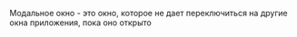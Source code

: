 Модальное окно - это окно, которое не дает переключиться на другие окна приложения, пока оно открыто